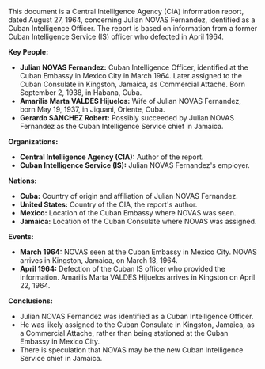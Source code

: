 This document is a Central Intelligence Agency (CIA) information report, dated August 27, 1964, concerning Julian NOVAS Fernandez, identified as a Cuban Intelligence Officer. The report is based on information from a former Cuban Intelligence Service (IS) officer who defected in April 1964.

**Key People:**

*   **Julian NOVAS Fernandez:** Cuban Intelligence Officer, identified at the Cuban Embassy in Mexico City in March 1964. Later assigned to the Cuban Consulate in Kingston, Jamaica, as Commercial Attache. Born September 2, 1938, in Habana, Cuba.
*   **Amarilis Marta VALDES Hijuelos:** Wife of Julian NOVAS Fernandez, born May 19, 1937, in Jiquani, Oriente, Cuba.
*   **Gerardo SANCHEZ Robert:** Possibly succeeded by Julian NOVAS Fernandez as the Cuban Intelligence Service chief in Jamaica.

**Organizations:**

*   **Central Intelligence Agency (CIA):** Author of the report.
*   **Cuban Intelligence Service (IS):** Julian NOVAS Fernandez's employer.

**Nations:**

*   **Cuba:** Country of origin and affiliation of Julian NOVAS Fernandez.
*   **United States:** Country of the CIA, the report's author.
*   **Mexico:** Location of the Cuban Embassy where NOVAS was seen.
*   **Jamaica:** Location of the Cuban Consulate where NOVAS was assigned.

**Events:**

*   **March 1964:** NOVAS seen at the Cuban Embassy in Mexico City. NOVAS arrives in Kingston, Jamaica, on March 18, 1964.
*   **April 1964:** Defection of the Cuban IS officer who provided the information. Amarilis Marta VALDES Hijuelos arrives in Kingston on April 22, 1964.

**Conclusions:**

*   Julian NOVAS Fernandez was identified as a Cuban Intelligence Officer.
*   He was likely assigned to the Cuban Consulate in Kingston, Jamaica, as a Commercial Attache, rather than being stationed at the Cuban Embassy in Mexico City.
*   There is speculation that NOVAS may be the new Cuban Intelligence Service chief in Jamaica.